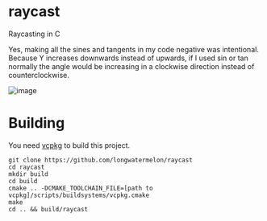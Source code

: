 # raycast
Raycasting in C

Yes, making all the sines and tangents in my code negative was intentional. Because Y increases downwards instead of upwards, if I used sin or tan normally the angle would be increasing in a clockwise direction instead of counterclockwise.

![image](https://user-images.githubusercontent.com/73869536/133942257-c6592fcd-91f0-4c83-95f9-b0f13a98dfbe.png)

# Building

You need [vcpkg](https://github.com/microsoft/vcpkg) to build this project.

```
git clone https://github.com/longwatermelon/raycast
cd raycast
mkdir build
cd build
cmake .. -DCMAKE_TOOLCHAIN_FILE=[path to vcpkg]/scripts/buildsystems/vcpkg.cmake
make
cd .. && build/raycast
```
